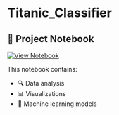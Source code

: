 # Titanic_Classifier

## 📘 Project Notebook

[![View Notebook]([https://img.shields.io/badge/Jupyter%20Notebook-View%20in%20nbviewer-blue?logo=Jupyter)](https://nbviewer.org/github/yourusername/yourrepo/blob/main/your_notebook.ipynb](https://nbviewer.org/github/MiranSijercic/Titanic_Classifier/blob/main/sijercic-titanic.ipynb))

This notebook contains:
- 🔍 Data analysis
- 📊 Visualizations
- 🤖 Machine learning models
